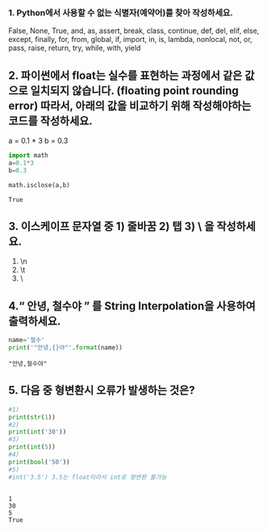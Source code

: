 
### 1. Python에서 사용할 수 없는 식별자(예약어)를 찾아 작성하세요.
False, None, True, and, as, assert, break, class, continue, def, del, elif, else, except, finally, for, from, global, if, import, in, is, lambda, nonlocal, not, or, pass, raise, return, try, while, with, yield



## 2. 파이썬에서 float는 실수를 표현하는 과정에서 같은 값으로 일치되지 않습니다. (floating point rounding error) 따라서, 아래의 값을 비교하기 위해 작성해야하는 코드를 작성하세요.
a = 0.1 * 3 b = 0.3


```python
import math
a=0.1*3
b=0.3

math.isclose(a,b) 
```




    True



## 3. 이스케이프 문자열 중 1) 줄바꿈 2) 탭 3) \ 을 작성하세요.

1) \n
2) \t
3) \\

## 4.“ 안녕, 철수야 ” 를 String Interpolation을 사용하여 출력하세요.


```python
name='철수'
print('"안녕,{}야"'.format(name))
```

    "안녕,철수야"
    

## 5. 다음 중 형변환시 오류가 발생하는 것은?


```python
#1)
print(str(1))      
#2)
print(int('30')) 
#3)
print(int(5))
#4)
print(bool('50'))
#5)
#int('3.5') 3.5는 float이라서 int로 형변환 불가능
                                                                 
```

    1
    30
    5
    True
    
